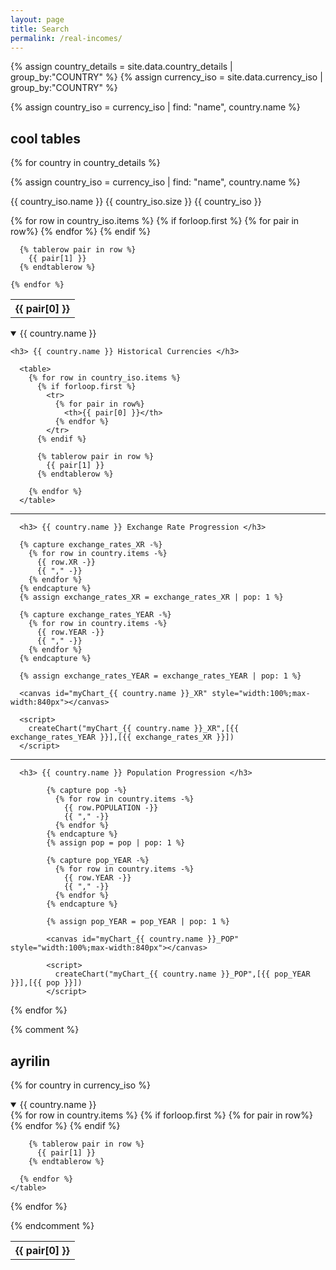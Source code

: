 ```yaml
---
layout: page
title: Search
permalink: /real-incomes/
---
```

<script src="https://cdnjs.cloudflare.com/ajax/libs/Chart.js/2.9.4/Chart.js"></script>
<script src="https://www.gstatic.com/charts/loader.js"></script>
<script src="{{ site.baseurl }}/assets/some-script.js" type="text/javascript"></script>

{% assign country_details = site.data.country_details | group_by:"COUNTRY" %}
{% assign currency_iso = site.data.currency_iso | group_by:"COUNTRY" %}

{% assign country_iso = currency_iso | find: "name", country.name %}
## cool tables

{% for country in country_details %}

  {% assign country_iso = currency_iso | find: "name", country.name %}

  {{ country_iso.name }} {{ country_iso.size }}
  {{ country_iso }}


  <table>
    {% for row in country_iso.items %}
      {% if forloop.first %}
        <tr>
          {% for pair in row%}
            <th>{{ pair[0] }}</th>
          {% endfor %}
        </tr>
      {% endif %}

      {% tablerow pair in row %}
        {{ pair[1] }}
      {% endtablerow %}

    {% endfor %}
  </table>

  <details {% if forloop.first %} open {% endif %} >
    <summary>{{ country.name }}</summary>

    <h3> {{ country.name }} Historical Currencies </h3>

      <table>
        {% for row in country_iso.items %}
          {% if forloop.first %}
            <tr>
              {% for pair in row%}
                <th>{{ pair[0] }}</th>
              {% endfor %}
            </tr>
          {% endif %}

          {% tablerow pair in row %}
            {{ pair[1] }}
          {% endtablerow %}

        {% endfor %}
      </table>

<hr>

      <h3> {{ country.name }} Exchange Rate Progression </h3>

      {% capture exchange_rates_XR -%}
        {% for row in country.items -%}
          {{ row.XR -}}
          {{ "," -}}
        {% endfor %}
      {% endcapture %}
      {% assign exchange_rates_XR = exchange_rates_XR | pop: 1 %}

      {% capture exchange_rates_YEAR -%}
        {% for row in country.items -%}
          {{ row.YEAR -}}
          {{ "," -}}
        {% endfor %}
      {% endcapture %}

      {% assign exchange_rates_YEAR = exchange_rates_YEAR | pop: 1 %}

      <canvas id="myChart_{{ country.name }}_XR" style="width:100%;max-width:840px"></canvas>

      <script>
        createChart("myChart_{{ country.name }}_XR",[{{ exchange_rates_YEAR }}],[{{ exchange_rates_XR }}])
      </script>

<hr>

      <h3> {{ country.name }} Population Progression </h3>

            {% capture pop -%}
              {% for row in country.items -%}
                {{ row.POPULATION -}}
                {{ "," -}}
              {% endfor %}
            {% endcapture %}
            {% assign pop = pop | pop: 1 %}

            {% capture pop_YEAR -%}
              {% for row in country.items -%}
                {{ row.YEAR -}}
                {{ "," -}}
              {% endfor %}
            {% endcapture %}

            {% assign pop_YEAR = pop_YEAR | pop: 1 %}

            <canvas id="myChart_{{ country.name }}_POP" style="width:100%;max-width:840px"></canvas>

            <script>
              createChart("myChart_{{ country.name }}_POP",[{{ pop_YEAR }}],[{{ pop }}])
            </script>




  </details>
{% endfor %}


{% comment %}

## ayrilin

{% for country in currency_iso %}
  <details {% if forloop.first %} open {% endif %} >
    <summary>{{ country.name }}</summary>
    <table>
      {% for row in country.items %}
        {% if forloop.first %}
          <tr>
            {% for pair in row%}
              <th>{{ pair[0] }}</th>
            {% endfor %}
          </tr>
        {% endif %}

        {% tablerow pair in row %}
          {{ pair[1] }}
        {% endtablerow %}

      {% endfor %}
    </table>
  </details>
{% endfor %}


{% endcomment %}

<script>
